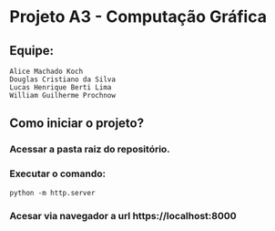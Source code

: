 # Projeto A3 - Computação Gráfica

## Equipe:

```
Alice Machado Koch
Douglas Cristiano da Silva 
Lucas Henrique Berti Lima
William Guilherme Prochnow
```

## Como iniciar o projeto?

### Acessar a pasta raiz do repositório.

### Executar o comando:
```python -m http.server```

### Acesar via navegador a url https://localhost:8000